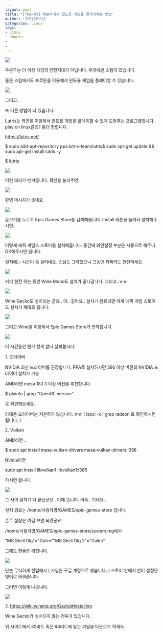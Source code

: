 ```yaml
---
layout: post
title: '[커뮤니티] 우분투에서 윈도용 게임을 플레이하는 방법'
author: '구부신구부신'
categories: Linux
tags:
- Linux
- Ubuntu
-
-
---
```



<script> location.href='https://cafe.naver.com/develoid/865573' ; </script>

<p><img src="https://cafeptthumb-phinf.pstatic.net/MjAxOTA0MTVfMjgz/MDAxNTU1MjYwMTAwNDE4.1HO2uYWst6bDHPlbGFn4RBVh7LKTLfWg0cLsDCEo0Ksg.0F-FMIXUREoq9fwDHvPl9bW_9LpbREdRzGEWA1EFxvkg.PNG.kkw2821/%EB%94%94%EB%B2%A8%EB%A1%9C%EC%9D%B4%EB%93%9C_%EA%B8%80%EC%96%91%EC%8B%9D_%EB%94%94%ED%8F%B4%ED%8A%B8.png?type=w740"></p>
<p>우분투는 더 이상 게임의 안전지대가 아닙니다. 우리에겐 스팀이 있습니다. </p>
<p>물론 스팀에서도 프로톤을 이용해서 윈도용 게임을 플레이할 수 있습니다. </p>
<p><img src="https://cafeptthumb-phinf.pstatic.net/MjAxOTA0MjRfNjMg/MDAxNTU2MTAyNDIyODMw.aYRVNzCucIajnwgrWk4flIx8tU6a8A-ZO-_w87dTi2cg.ROYmBim0bjXE8T2lp589E3yNa5X2CzHBbrmWSb1cDNsg.PNG.dominant4u/%EC%8A%A4%ED%81%AC%EB%A6%B0%EC%83%B7%2C_2019-04-24_19-39-41.png?type=w740"></p>
<p>그리고.. </p>
<p>또 다른 방법이 더 있습니다. </p>
<p>Lutris는 와인을 이용해서 윈도용 게임을 플레이할 수 있게 도와주는 프로그램입니다. play on linux같죠? 좀더 편합니다. </p>
<p><a href="https://lutris.net/downloads/">https://lutris.net/</a></p>
<p>$ sudo add-apt-repository ppa:lutris-team/lutris$ sudo apt-get update &amp;&amp; sudo apt-get install lutris -y</p>
<p>$ lutris </p>
<p><img src="https://cafeptthumb-phinf.pstatic.net/MjAxOTA0MjRfNDYg/MDAxNTU2MTAyNzgwMzE3.HzNdRYK5Gsnaikez821YoYgGK-iE743GPWfEKPrxLQMg.8tgFvSVRX6t96MEysYrUokoReSkSoNnCPGdLlDpdjcQg.PNG.dominant4u/%EC%8A%A4%ED%81%AC%EB%A6%B0%EC%83%B7%2C_2019-04-24_19-45-57.png?type=w740"></p>
<p>이런 에러가 반겨줍니다. 확인을 눌러주면.. </p>
<p><img src="https://cafeptthumb-phinf.pstatic.net/MjAxOTA0MjRfMTg5/MDAxNTU2MTAyODIzMzE2.qzQcKdEaNPy1N48eOW0bDhF5qBWkG4FIH3sOy_omwngg.u2buNakQ_djZbMb2hgCdQ4bm_mz_2CaIb4HiHbUtn4Eg.PNG.dominant4u/%EC%8A%A4%ED%81%AC%EB%A6%B0%EC%83%B7%2C_2019-04-24_19-46-53.png?type=w740"></p>
<p>환영 메시지가 뜨네요. </p>
<p><img src="https://cafeptthumb-phinf.pstatic.net/MjAxOTA0MjRfMTI5/MDAxNTU2MTAyOTgzNDk4.0rpM-x8lQQjEC_eP74lq2PPDx6nmpnOlNFeHMr5g1lcg.8ezPoEY_XIdSqZFVAiU5rX4u78-qaa2gZMd6cX8GDiIg.PNG.dominant4u/%EC%8A%A4%ED%81%AC%EB%A6%B0%EC%83%B7%2C_2019-04-24_19-49-21.png?type=w740"></p>
<p>돋보기를 누르고 Epic Games Store를 검색해줍니다. Install 버튼을 눌러서 설치해주시면.. </p>
<p><img src="https://cafeptthumb-phinf.pstatic.net/MjAxOTA0MjRfMTc0/MDAxNTU2MTAzMDY1MjMz.Vn1b9feeLgnS53P2PdZnqxVOm24Yj7yZtXVaz61rfNMg.kNwEogrxwiIGZtLwK4Jg4wed1FIy0WWr9SU_6SrGp78g.PNG.dominant4u/%EC%8A%A4%ED%81%AC%EB%A6%B0%EC%83%B7%2C_2019-04-24_19-50-53.png?type=w740"></p>
<p>이렇게 에픽 게임스 스토어를 설치해줍니다. 중간에 와인설정 부분은 자동으로 해주니 OK해주시면 됩니다. </p>
<p>설치에는 시간이 좀 걸리네요. 스팀도 그러했으니 그동안 커피라도 한잔하세요. </p>
<p><img src="https://cafeptthumb-phinf.pstatic.net/MjAxOTA0MjRfMzEg/MDAxNTU2MTA0NzQzMjc0.dGtRbhXBt6NclFQpIpVcNE2tA41s0gx0W8eIWcJAA8kg.tDyEiQYs1gzYMeiRJuZRPxerwzKRk-xaZ8xWLmVtQ8og.PNG.dominant4u/%EC%8A%A4%ED%81%AC%EB%A6%B0%EC%83%B7%2C_2019-04-24_20-18-39.png?type=w740"></p>
<p>커피 한잔 하는 동안 Wine Mono도 설치가 끝나갑니다. 그리고..ㅠㅠ</p>
<p><img src="https://cafeptthumb-phinf.pstatic.net/MjAxOTA0MjRfMjM4/MDAxNTU2MTA0Nzc2ODg4.9Zvn_ed7lSEkA9nz3fugKI4SMTDKraUmLVaDqMX9QEYg.6GKf9Ye99dJ7yEYXlL_xp-v7XwYR6N6Clpyl8QUeWJ0g.PNG.dominant4u/%EC%8A%A4%ED%81%AC%EB%A6%B0%EC%83%B7%2C_2019-04-24_20-19-18.png?type=w740"></p>
<p>Wine Gecko도 설치되는 군요.. 아.. 길어요.. 설치가 완료되면 이제 에픽 게임 스토어도 설치가 제대로 됩니다. </p>
<p><img src="https://cafeptthumb-phinf.pstatic.net/MjAxOTA0MjRfMzAg/MDAxNTU2MTA0ODY2MDEw.yckhDizlMRFEASsJknX_pxi700Vo7S93UZbg4NWBw34g.t7UajdOhLtuWPfUGXCvXNY04Z9ZdaM-QROO-pj0S1R4g.PNG.dominant4u/%EC%8A%A4%ED%81%AC%EB%A6%B0%EC%83%B7%2C_2019-04-24_20-20-33.png?type=w740"></p>
<p>그리고 Wine을 이용해서 Epic Games Store가 안착됩니다. </p>
<p><img src="https://cafeptthumb-phinf.pstatic.net/MjAxOTA0MjRfMjk3/MDAxNTU2MTA1MDA1MDM3.EVxy3B33dMRmJfqgKZdjn4ior2w-U3GvoVlK5N3LbYMg.XTkRvvY6etVChajCVIrPZHtttl9ip8gTtU08XwxKJYEg.PNG.dominant4u/%EC%8A%A4%ED%81%AC%EB%A6%B0%EC%83%B7%2C_2019-04-24_20-22-29.png?type=w740"></p>
<p>이 시간동안 뭔가 할게 없나 살펴봅시다. </p>
<p>1. 드라이버 </p>
<p>NVIDIA 최신 드라이버를 권장합니다. PPA로 설치하시면 396 이상 버전의 NVIDIA 드라이버 설치가 가능</p>
<p>AMD라면 mesa 18.1.3 이상 버전을 추천합니다. </p>
<p>$ glxinfo | grep "OpenGL version" </p>
<p>로 확인해보세요. </p>
<p>라데온 드라이버는 지원하지 않습니다. ㅠㅠ ( lspci -k | grep radeon 로 확인하시면 됩니다. )</p>
<p>2. Vulkan</p>
<p>AMD라면 .. </p>
<p>$ sudo apt install mesa-vulkan-drivers mesa-vulkan-drivers:i386</p>
<p>Nvidia라면</p>
<p>sudo apt install libvulkan1 libvulkan1:i386</p>
<p>하시면 됩니다. </p>
<p><img src="https://cafeptthumb-phinf.pstatic.net/MjAxOTA0MjRfMjE0/MDAxNTU2MTA1MDI4ODU4.Nit_bLmDmFHpRi5V8I_b8OwifKSbB-M3kl1E6LbSVoIg.iWXnpPd6nlz4RFQofIxkoaO5NlyBiDQNVfFUeo4WHxwg.PNG.dominant4u/%EC%8A%A4%ED%81%AC%EB%A6%B0%EC%83%B7%2C_2019-04-24_20-23-35.png?type=w740"></p>
<p>그 사이 설치가 다 끝났군요.. 이제 뜹니다. 어흑.. 기네요.. </p>
<p>설치 경로는 /home/사용자명/GAMES/epic-games-store 입니다. </p>
<p>폰트 설정은 여길 보면 되겠군요. </p>
<p>/home/사용자명/GAMES/epic-games-store/system.reg에서 </p>
<p>"MS Shell Dlg"="Gulim""MS Shell Dlg 2"="Gulim"</p>
<p>그래도 한글은 깨집니다. </p>
<p><img src="https://cafeptthumb-phinf.pstatic.net/MjAxOTA0MjRfMTI4/MDAxNTU2MTA3MzgzMzAz.ggoRrHN9aFhi9n4FMouSULFdPX35gHRi6FbOTUbaDv0g.drVens_SCeIzOn3qFFo4ERyS3QqlJYrOFUjyyHEdxPgg.PNG.dominant4u/%EC%8A%A4%ED%81%AC%EB%A6%B0%EC%83%B7%2C_2019-04-24_20-59-49.png?type=w740"></p>
<p>단순 무식하게 진입해서 ( 가입은 구글 계정으로 했습니다. ) 스토어 안에서 언어 설정은 영어로 바꿔줍니다. </p>
<p>그러면 이렇게 나옵니다. </p>
<p><img src="https://cafeptthumb-phinf.pstatic.net/MjAxOTA0MjRfMjg2/MDAxNTU2MTA3NDQzMDQx.j3XR8i8r2jghdw1EOQR6IVDdBZkwPy0DKDFkvs0QHrwg.l5xvpOYgd3dqtihrFqpuhlIDysrB9gPB3aCQhcKy0lUg.PNG.dominant4u/%EC%8A%A4%ED%81%AC%EB%A6%B0%EC%83%B7%2C_2019-04-24_21-02-02.png?type=w740"></p>
<p>3. <a href="https://wiki.winehq.org/Gecko#Installing">https://wiki.winehq.org/Gecko#Installing</a></p>
<p>Wine Gecko가 설치되지 않는 경우가 있습니다. </p>
<p>위 사이트에서 32비트 혹은 64비트에 맞는 파일을 다운로드 하세요. </p>
</p>

